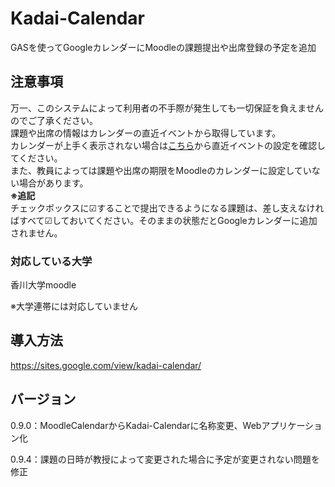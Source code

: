 # Kadai-Calendar
GASを使ってGoogleカレンダーにMoodleの課題提出や出席登録の予定を追加
<h2>注意事項</h2>
万一、このシステムによって利用者の不手際が発生しても一切保証を負えませんのでご了承ください。 <br>
課題や出席の情報はカレンダーの直近イベントから取得しています。 <br>
カレンダーが上手く表示されない場合は<a href="https://kadai-moodle.kagawa-u.ac.jp/user/calendar.php">こちら</a>から直近イベントの設定を確認してください。 <br>
また、教員によっては課題や出席の期限をMoodleのカレンダーに設定していない場合があります。 <br>
<strong>※追記</strong><br>
チェックボックスに☑することで提出できるようになる課題は、差し支えなければすべて☑しておいてください。そのままの状態だとGoogleカレンダーに追加されません。<br>

### 対応している大学
香川大学moodle

※大学連帯には対応していません

## 導入方法
https://sites.google.com/view/kadai-calendar/

## バージョン
0.9.0：MoodleCalendarからKadai-Calendarに名称変更、Webアプリケーション化

0.9.4：課題の日時が教授によって変更された場合に予定が変更されない問題を修正
